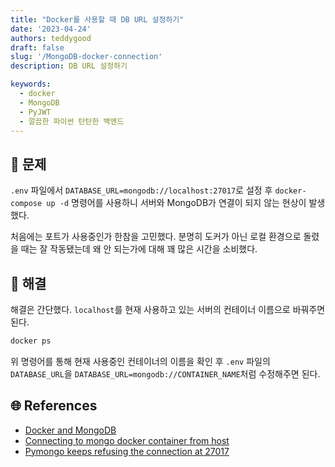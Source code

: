 ```yaml
---
title: "Docker를 사용할 때 DB URL 설정하기"
date: '2023-04-24'
authors: teddygood
draft: false
slug: '/MongoDB-docker-connection'
description: DB URL 설정하기

keywords:
  - docker
  - MongoDB
  - PyJWT
  - 깔끔한 파이썬 탄탄한 백엔드
---
```


## 🤔 문제

`.env` 파일에서 `DATABASE_URL=mongodb://localhost:27017`로 설정 후 `docker-compose up -d` 명령어를 사용하니 서버와 MongoDB가 연결이 되지 않는 현상이 발생했다.

처음에는 포트가 사용중인가 한참을 고민했다. 분명히 도커가 아닌 로컬 환경으로 돌렸을 때는 잘 작동됐는데 왜 안 되는가에 대해 꽤 많은 시간을 소비했다.

<!--truncate-->

## 🚩 해결

해결은 간단했다. `localhost`를 현재 사용하고 있는 서버의 컨테이너 이름으로 바꿔주면 된다.

```bash
docker ps
```

위 명령어를 통해 현재 사용중인 컨테이너의 이름을 확인 후 `.env` 파일의 `DATABASE_URL`을 `DATABASE_URL=mongodb://CONTAINER_NAME`처럼 수정해주면 된다.

## 🌐 References

- [Docker and MongoDB](https://www.mongodb.com/compatibility/docker)
- [Connecting to mongo docker container from host](https://stackoverflow.com/questions/33336773/connecting-to-mongo-docker-container-from-host)
- [Pymongo keeps refusing the connection at 27017](https://stackoverflow.com/questions/7744147/pymongo-keeps-refusing-the-connection-at-27017)
